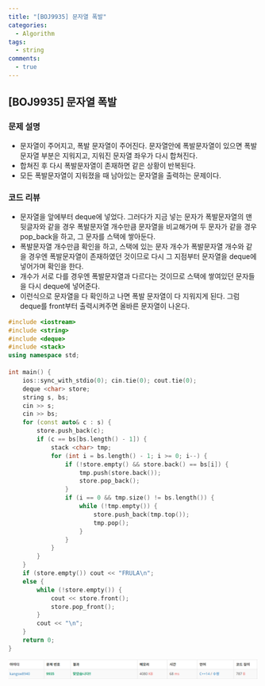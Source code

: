 ```yaml
---
title: "[BOJ9935] 문자열 폭발"
categories:
  - Algorithm
tags:
  - string
comments:
  - true
---
```

## [BOJ9935] 문자열 폭발

### 문제 설명
* 문자열이 주어지고, 폭발 문자열이 주어진다. 문자열안에 폭발문자열이 있으면 폭발문자열 부분은 지워지고, 지워진 문자열 좌우가 다시 합쳐진다.
* 합쳐진 후 다시 폭발문자열이 존재하면 같은 상황이 반복된다.
* 모든 폭발문자열이 지워졌을 때 남아있는 문자열을 출력하는 문제이다.

### 코드 리뷰
* 문자열을 앞에부터 deque에 넣었다. 그러다가 지금 넣는 문자가 폭발문자열의 맨 뒷글자와 같을 경우 폭발문자열 개수만큼 문자열을 비교해가며 두 문자가 같을 경우 pop_back을 하고, 그 문자를 스택에 쌓아둔다.
* 폭발문자열 개수만큼 확인을 하고, 스택에 있는 문자 개수가 폭발문자열 개수와 같을 경우엔 폭발문자열이 존재하였던 것이므로 다시 그 지점부터 문자열을 deque에 넣어가며 확인을 한다.
* 개수가 서로 다를 경우엔 폭발문자열과 다르다는 것이므로 스택에 쌓여있던 문자들을 다시 deque에 넣어준다.
* 이런식으로 문자열을 다 확인하고 나면 폭발 문자열이 다 지워지게 된다. 그럼 deque를 front부터 출력시켜주면 올바른 문자열이 나온다.

```cpp
#include <iostream>
#include <string>
#include <deque>
#include <stack>
using namespace std;

int main() {
	ios::sync_with_stdio(0); cin.tie(0); cout.tie(0);
	deque <char> store;
	string s, bs;
	cin >> s;
	cin >> bs;
	for (const auto& c : s) {
		store.push_back(c);
		if (c == bs[bs.length() - 1]) {
			stack <char> tmp;
			for (int i = bs.length() - 1; i >= 0; i--) {
				if (!store.empty() && store.back() == bs[i]) {
					tmp.push(store.back());
					store.pop_back();
				}
				if (i == 0 && tmp.size() != bs.length()) {
					while (!tmp.empty()) {
						store.push_back(tmp.top());
						tmp.pop();
					}
				}
			}
		}
	}
	if (store.empty()) cout << "FRULA\n";
	else {
		while (!store.empty()) {
			cout << store.front();
			store.pop_front();
		}
		cout << "\n";
	}
	return 0;
}

```

![](/assets/img/Algorithm/201909282.png)